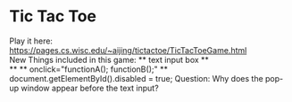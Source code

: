 # Tic Tac Toe  
Play it here: https://pages.cs.wisc.edu/~aijing/tictactoe/TicTacToeGame.html  
New Things included in this game: 
** text input box
** <br>
** <b></b>
** onclick="functionA(); functionB();"
** document.getElementById().disabled = true;
Question: Why does the pop-up window appear before the text input?

